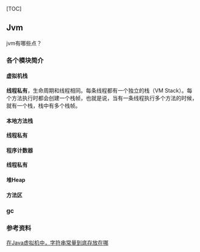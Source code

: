 [TOC]

## Jvm


jvm有哪些点？
### 各个模块简介

#### 虚拟机栈

**线程私有**，生命周期和线程相同。每条线程都有一个独立的栈（VM Stack）。每个方法执行时都会创建一个栈帧，也就是说，当有一条线程执行多个方法的时候，就有一个栈，栈中有多个栈帧。

#### 本地方法栈

**线程私有**

#### 程序计数器

**线程私有**

#### 堆Heap



#### 方法区



### gc













### 参考资料

[在Java虚拟机中，字符串常量到底存放在哪](https://juejin.im/post/5c3d3121e51d4551741171fe)